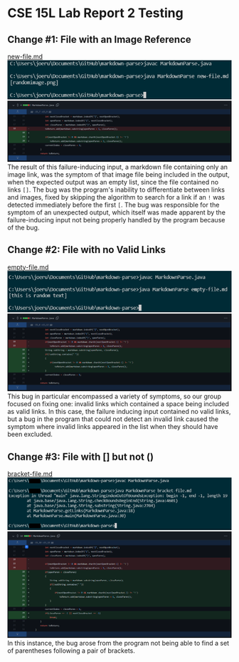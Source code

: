 # CSE 15L Lab Report 2  Testing

## Change #1: File with an Image Reference  
[new-file.md](https://github.com/JRUCSD/cse15l-lab-reports/blob/main/new-file.md)  
![First Error Image](error1.png)
![First Fix Image](fix1.png)
The result of this failure-inducing input, a markdown file containing only an image link, was the symptom of that image file being included in the output, when the expected output was an empty list, since the file contained no links `[]`. The bug was the program's inability to differentiate between links and images, fixed by skipping the algorithm to search for a link if an `!` was detected immediately before the first `[`. The bug was responsible for the symptom of an unexpected output, which itself was made apparent by the failure-inducing input not being properly handled by the program because of the bug.

## Change #2: File with no Valid Links  
[empty-file.md](https://github.com/JRUCSD/cse15l-lab-reports/blob/main/empty-file.md)  
![Second Error Image](error2.png)
![Second Fix Image](fix2.png)
This bug in particular encompassed a variety of symptoms, so our group focused on fixing one: invalid links which contained a space being included as valid links. In this case, the failure inducing input contained no valid links, but a bug in the program that could not detect an invalid link caused the symptom where invalid links appeared in the list when they should have been excluded.

## Change #3: File with [] but not ()  
[bracket-file.md](https://github.com/JRUCSD/cse15l-lab-reports/blob/main/bracket-file.md)  
![Third Error Image](error3.png)
![Third Fix Image](fix3.png)  
In this instance, the bug arose from the program not being able to find a set of parentheses following a pair of brackets. 